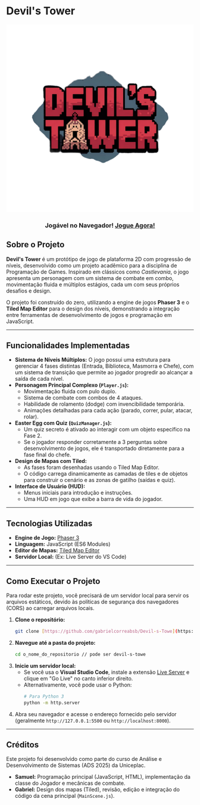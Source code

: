 # Devil's Tower

<div align="center">

![Logo do Jogo Devil's Tower](https://github.com/gabrielcorreabsb/Devil-s-Tower/blob/main/img/devilsTower.png?raw=true)

###  Jogável no Navegador! [Jogue Agora!](https://gabrielcorrea.tech/projetos/game-projeto/)

</div>

## Sobre o Projeto

**Devil's Tower** é um protótipo de jogo de plataforma 2D com progressão de níveis, desenvolvido como um projeto acadêmico para a disciplina de Programação de Games. Inspirado em clássicos como *Castlevania*, o jogo apresenta um personagem com um sistema de combate em combo, movimentação fluida e múltiplos estágios, cada um com seus próprios desafios e design.

O projeto foi construído do zero, utilizando a engine de jogos **Phaser 3** e o **Tiled Map Editor** para o design dos níveis, demonstrando a integração entre ferramentas de desenvolvimento de jogos e programação em JavaScript.

---

## Funcionalidades Implementadas

* **Sistema de Níveis Múltiplos:** O jogo possui uma estrutura para gerenciar 4 fases distintas (Entrada, Biblioteca, Masmorra e Chefe), com um sistema de transição que permite ao jogador progredir ao alcançar a saída de cada nível.
* **Personagem Principal Complexo (`Player.js`):**
    * Movimentação fluida com pulo duplo.
    * Sistema de combate com combos de 4 ataques.
    * Habilidade de rolamento (dodge) com invencibilidade temporária.
    * Animações detalhadas para cada ação (parado, correr, pular, atacar, rolar).
* **Easter Egg com Quiz (`QuizManager.js`):**
    * Um quiz secreto é ativado ao interagir com um objeto específico na Fase 2.
    * Se o jogador responder corretamente a 3 perguntas sobre desenvolvimento de jogos, ele é transportado diretamente para a fase final do chefe.
* **Design de Mapas com Tiled:**
    * As fases foram desenhadas usando o Tiled Map Editor.
    * O código carrega dinamicamente as camadas de tiles e de objetos para construir o cenário e as zonas de gatilho (saídas e quiz).
* **Interface de Usuário (HUD):**
    * Menus iniciais para introdução e instruções.
    * Uma HUD em jogo que exibe a barra de vida do jogador.

---

## Tecnologias Utilizadas

* **Engine de Jogo:** [Phaser 3](https://phaser.io/)
* **Linguagem:** JavaScript (ES6 Modules)
* **Editor de Mapas:** [Tiled Map Editor](https://www.mapeditor.org/)
* **Servidor Local:** (Ex: Live Server do VS Code)

---

## Como Executar o Projeto

Para rodar este projeto, você precisará de um servidor local para servir os arquivos estáticos, devido às políticas de segurança dos navegadores (CORS) ao carregar arquivos locais.

1.  **Clone o repositório:**
    ```bash
    git clone [https://github.com/gabrielcorreabsb/Devil-s-Towe](https://github.com/gabrielcorreabsb/Devil-s-Towe)
    ```
2.  **Navegue até a pasta do projeto:**
    ```bash
    cd o_nome_do_repositorio // pode ser devil-s-towe
    ```
3.  **Inicie um servidor local:**
    * Se você usa o **Visual Studio Code**, instale a extensão [Live Server](https://marketplace.visualstudio.com/items?itemName=ritwickdey.LiveServer) e clique em "Go Live" no canto inferior direito.
    * Alternativamente, você pode usar o Python:
        ```bash
        # Para Python 3
        python -m http.server
        ```
4.  Abra seu navegador e acesse o endereço fornecido pelo servidor (geralmente `http://127.0.0.1:5500` ou `http://localhost:8000`).

---

## Créditos

Este projeto foi desenvolvido como parte do curso de Análise e Desenvolvimento de Sistemas (ADS 2025) da Uniceplac.

* **Samuel:** Programação principal (JavaScript, HTML), implementação da classe do Jogador e mecânicas de combate.
* **Gabriel:** Design dos mapas (Tiled), revisão, edição e integração do código da cena principal (`MainScene.js`).
